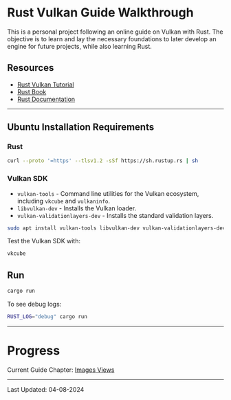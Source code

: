 # Rust Vulkan Guide Walkthrough

This is a personal project following an online guide on Vulkan with Rust. 
The objective is to learn and lay the necessary foundations to later develop an engine for future projects, while also learning Rust.

## Resources

- [Rust Vulkan Tutorial](https://kylemayes.github.io/vulkanalia/)
- [Rust Book](https://doc.rust-lang.org/book/)
- [Rust Documentation](https://doc.rust-lang.org/std/)

---

## Ubuntu Installation Requirements

### Rust 

```bash
curl --proto '=https' --tlsv1.2 -sSf https://sh.rustup.rs | sh
```

### Vulkan SDK

- `vulkan-tools` - Command line utilities for the Vulkan ecosystem, including `vkcube` and `vulkaninfo`.
- `libvulkan-dev` - Installs the Vulkan loader.
- `vulkan-validationlayers-dev` -  Installs the standard validation layers.

```bash
sudo apt install vulkan-tools libvulkan-dev vulkan-validationlayers-dev
```

Test the Vulkan SDK with:
```bash
vkcube
```

## Run

```bash
cargo run
```

To see debug logs:
```bash
RUST_LOG="debug" cargo run
```

---

# Progress

Current Guide Chapter: [Images Views](https://kylemayes.github.io/vulkanalia/presentation/image_views.html)

---

Last Updated: 04-08-2024
